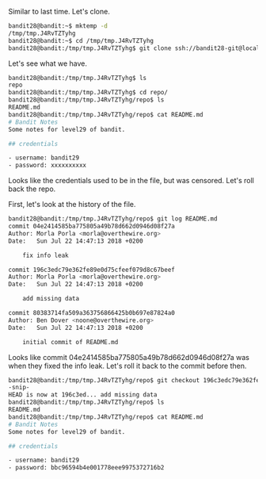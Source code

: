 Similar to last time. Let's clone.

```sh
bandit28@bandit:~$ mktemp -d
/tmp/tmp.J4RvTZTyhg
bandit28@bandit:~$ cd /tmp/tmp.J4RvTZTyhg
bandit28@bandit:/tmp/tmp.J4RvTZTyhg$ git clone ssh://bandit28-git@localhost/home/bandit28-git/repo
```

Let's see what we have.

```sh
bandit28@bandit:/tmp/tmp.J4RvTZTyhg$ ls
repo
bandit28@bandit:/tmp/tmp.J4RvTZTyhg$ cd repo/
bandit28@bandit:/tmp/tmp.J4RvTZTyhg/repo$ ls
README.md
bandit28@bandit:/tmp/tmp.J4RvTZTyhg/repo$ cat README.md 
# Bandit Notes
Some notes for level29 of bandit.

## credentials

- username: bandit29
- password: xxxxxxxxxx
```

Looks like the credentials used to be in the file, but was censored. Let's roll
back the repo.

First, let's look at the history of the file.

```sh
bandit28@bandit:/tmp/tmp.J4RvTZTyhg/repo$ git log README.md
commit 04e2414585ba775805a49b78d662d0946d08f27a
Author: Morla Porla <morla@overthewire.org>
Date:   Sun Jul 22 14:47:13 2018 +0200

    fix info leak

commit 196c3edc79e362fe89e0d75cfeef079d8c67beef
Author: Morla Porla <morla@overthewire.org>
Date:   Sun Jul 22 14:47:13 2018 +0200

    add missing data

commit 80383714fa509a363756866425b0b697e87824a0
Author: Ben Dover <noone@overthewire.org>
Date:   Sun Jul 22 14:47:13 2018 +0200

    initial commit of README.md
```

Looks like commit 04e2414585ba775805a49b78d662d0946d08f27a was when they fixed
the info leak. Let's roll it back to the commit before then.

```sh
bandit28@bandit:/tmp/tmp.J4RvTZTyhg/repo$ git checkout 196c3edc79e362fe89e0d75cfeef079d8c67beef
-snip-
HEAD is now at 196c3ed... add missing data
bandit28@bandit:/tmp/tmp.J4RvTZTyhg/repo$ ls
README.md
bandit28@bandit:/tmp/tmp.J4RvTZTyhg/repo$ cat README.md 
# Bandit Notes
Some notes for level29 of bandit.

## credentials

- username: bandit29
- password: bbc96594b4e001778eee9975372716b2
```
